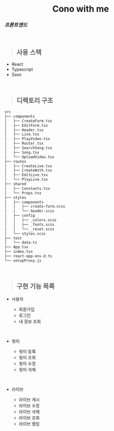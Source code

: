 <h1 align="center">Cono with me</h1>

### _프론트엔드_

<br />

> ## 사용 스택

- React
- Typescript
- Sass

<br>

> ## 디렉토리 구조

```bash
src
├── components
│   ├── CreateForm.tsx
│   ├── EditForm.tsx
│   ├── Header.tsx
│   ├── Live.tsx
│   ├── PlayVideo.tsx
│   ├── Router.tsx
│   ├── SearchSong.tsx
│   ├── Song.tsx
│   └── UploadVideo.tsx
├── routes
│   ├── CreateLive.tsx
│   ├── CreateWith.tsx
│   ├── EditLive.tsx
│   └── PlayLive.tsx
├── shared
│   ├── Constants.tsx
│   └── Props.tsx
├── styles
│   ├── components
│   │   ├── create-form.scss
│   │   └── header.scss
│   ├── config
│   │   ├── _colors.scss
│   │   ├── _fonts.scss
│   │   └── _reset.scss
│   └── styles.scss
├── test
│   └── data.ts
├── App.tsx
├── index.tsx
├── react-app-env.d.ts
└── setupProxy.js
```

<br>

> ## 구현 기능 목록

- 사용자

  - 회원가입
  - 로그인
  - 내 정보 조회

<br>

- 윗미

  - 윗미 등록
  - 윗미 조회
  - 윗미 수정
  - 윗미 삭제

<br>

- 라이브

  - 라이브 게시
  - 라이브 수정
  - 라이브 삭제
  - 라이브 조회
  - 라이브 랭킹

<br>

<br>
